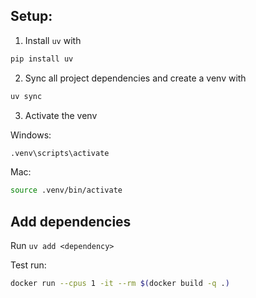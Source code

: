 ## Setup:
1. Install `uv` with 
```bash
pip install uv
```
2. Sync all project dependencies and create a venv with
```bash
uv sync
```
3. Activate the venv

Windows:
```bash
.venv\scripts\activate
```

Mac:
```bash
source .venv/bin/activate
```

## Add dependencies
Run `uv add <dependency>`

Test run:
```bash
docker run --cpus 1 -it --rm $(docker build -q .)
```
